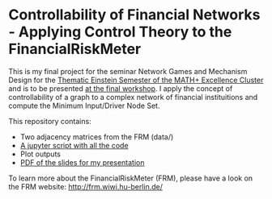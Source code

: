 # Controllability of Financial Networks - Applying Control Theory to the FinancialRiskMeter

This is my final project for the seminar Network Games and Mechanism Design for the [Thematic Einstein Semester of the MATH+ Excellence Cluster](https://www3.math.tu-berlin.de/combi/dmg/TES-Summer2019/index.html) and is to be presented [at the final workshop](https://www3.math.tu-berlin.de/combi/dmg/TES-Summer2019/final_workshop.html). I apply the concept of controllability of a graph to a complex network of financial instituitions and compute the Minimum Input/Driver Node Set.

This repository contains:
- Two adjacency matrices from the FRM (data/)
- [A jupyter script with all the code](https://github.com/ANGELMAN-J/Network-Games-and-Mechanism-Design-SS19/blob/master/Controllability%20of%20Financial%20Networks%20-%20Minimum%20Input%20Set.ipynb)
- Plot outputs
- [PDF of the slides for my presentation](https://github.com/ANGELMAN-J/Network-Games-and-Mechanism-Design-SS19/blob/master/20190628%20Network%20Games%20and%20Mechanism%20Design.pdf)

To learn more about the FinancialRiskMeter (FRM), please have a look on the FRM website: http://frm.wiwi.hu-berlin.de/
